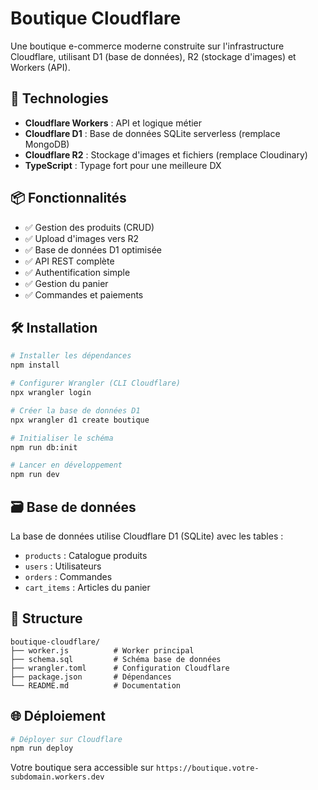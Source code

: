 # Boutique Cloudflare

Une boutique e-commerce moderne construite sur l'infrastructure Cloudflare, utilisant D1 (base de données), R2 (stockage d'images) et Workers (API).

## 🚀 Technologies

- **Cloudflare Workers** : API et logique métier
- **Cloudflare D1** : Base de données SQLite serverless (remplace MongoDB)
- **Cloudflare R2** : Stockage d'images et fichiers (remplace Cloudinary)
- **TypeScript** : Typage fort pour une meilleure DX

## 📦 Fonctionnalités

- ✅ Gestion des produits (CRUD)
- ✅ Upload d'images vers R2
- ✅ Base de données D1 optimisée
- ✅ API REST complète
- ✅ Authentification simple
- ✅ Gestion du panier
- ✅ Commandes et paiements

## 🛠️ Installation

```bash
# Installer les dépendances
npm install

# Configurer Wrangler (CLI Cloudflare)
npx wrangler login

# Créer la base de données D1
npx wrangler d1 create boutique

# Initialiser le schéma
npm run db:init

# Lancer en développement
npm run dev
```

## 🗃️ Base de données

La base de données utilise Cloudflare D1 (SQLite) avec les tables :
- `products` : Catalogue produits
- `users` : Utilisateurs
- `orders` : Commandes
- `cart_items` : Articles du panier

## 📁 Structure

```
boutique-cloudflare/
├── worker.js          # Worker principal
├── schema.sql         # Schéma base de données
├── wrangler.toml      # Configuration Cloudflare
├── package.json       # Dépendances
└── README.md          # Documentation
```

## 🌐 Déploiement

```bash
# Déployer sur Cloudflare
npm run deploy
```

Votre boutique sera accessible sur `https://boutique.votre-subdomain.workers.dev`